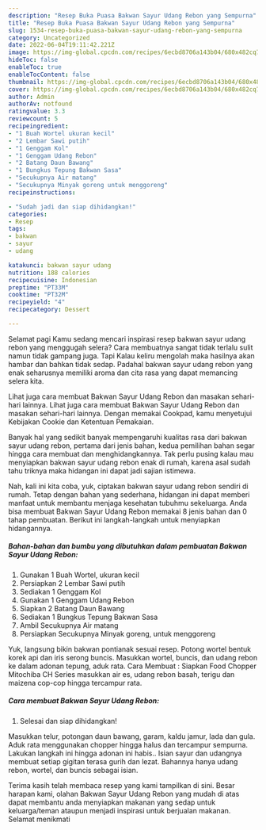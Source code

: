 ```yaml
---
description: "Resep Buka Puasa Bakwan Sayur Udang Rebon yang Sempurna"
title: "Resep Buka Puasa Bakwan Sayur Udang Rebon yang Sempurna"
slug: 1534-resep-buka-puasa-bakwan-sayur-udang-rebon-yang-sempurna
category: Uncategorized
date: 2022-06-04T19:11:42.221Z
image: https://img-global.cpcdn.com/recipes/6ecbd8706a143b04/680x482cq70/bakwan-sayur-udang-rebon-foto-resep-utama.jpg
hideToc: false
enableToc: true
enableTocContent: false
thumbnail: https://img-global.cpcdn.com/recipes/6ecbd8706a143b04/680x482cq70/bakwan-sayur-udang-rebon-foto-resep-utama.jpg
cover: https://img-global.cpcdn.com/recipes/6ecbd8706a143b04/680x482cq70/bakwan-sayur-udang-rebon-foto-resep-utama.jpg
author: Admin
authorAv: notfound
ratingvalue: 3.3
reviewcount: 5
recipeingredient:
- "1 Buah Wortel ukuran kecil"
- "2 Lembar Sawi putih"
- "1 Genggam Kol"
- "1 Genggam Udang Rebon"
- "2 Batang Daun Bawang"
- "1 Bungkus Tepung Bakwan Sasa"
- "Secukupnya Air matang"
- "Secukupnya Minyak goreng untuk menggoreng"
recipeinstructions:

- "Sudah jadi dan siap dihidangkan!"
categories:
- Resep
tags:
- bakwan
- sayur
- udang

katakunci: bakwan sayur udang 
nutrition: 188 calories
recipecuisine: Indonesian
preptime: "PT33M"
cooktime: "PT32M"
recipeyield: "4"
recipecategory: Dessert

---
```



Selamat pagi Kamu sedang mencari inspirasi resep bakwan sayur udang rebon yang menggugah selera? Cara membuatnya sangat tidak terlalu sulit namun tidak gampang juga. Tapi Kalau keliru mengolah maka hasilnya akan hambar dan bahkan tidak sedap. Padahal bakwan sayur udang rebon yang enak seharusnya memiliki aroma dan cita rasa yang dapat memancing selera kita.


Lihat juga cara membuat Bakwan Sayur Udang Rebon dan masakan sehari-hari lainnya. Lihat juga cara membuat Bakwan Sayur Udang Rebon dan masakan sehari-hari lainnya. Dengan memakai Cookpad, kamu menyetujui Kebijakan Cookie dan Ketentuan Pemakaian.

Banyak hal yang sedikit banyak mempengaruhi kualitas rasa dari bakwan sayur udang rebon, pertama dari jenis bahan, kedua pemilihan bahan segar hingga cara membuat dan menghidangkannya. Tak perlu pusing kalau mau menyiapkan bakwan sayur udang rebon enak di rumah, karena asal sudah tahu triknya maka hidangan ini dapat jadi sajian istimewa.


Nah, kali ini kita coba, yuk, ciptakan bakwan sayur udang rebon sendiri di rumah. Tetap dengan bahan yang sederhana, hidangan ini dapat memberi manfaat untuk membantu menjaga kesehatan tubuhmu sekeluarga. Anda bisa membuat Bakwan Sayur Udang Rebon memakai 8 jenis bahan dan 0 tahap pembuatan. Berikut ini langkah-langkah untuk menyiapkan hidangannya.

<!--inarticleads1-->

##### Bahan-bahan dan bumbu yang dibutuhkan dalam pembuatan Bakwan Sayur Udang Rebon:

1. Gunakan 1 Buah Wortel, ukuran kecil
1. Persiapkan 2 Lembar Sawi putih
1. Sediakan 1 Genggam Kol
1. Gunakan 1 Genggam Udang Rebon
1. Siapkan 2 Batang Daun Bawang
1. Sediakan 1 Bungkus Tepung Bakwan Sasa
1. Ambil Secukupnya Air matang
1. Persiapkan Secukupnya Minyak goreng, untuk menggoreng


Yuk, langsung bikin bakwan pontianak sesuai resep. Potong wortel bentuk korek api dan iris serong buncis. Masukkan wortel, buncis, dan udang rebon ke dalam adonan tepung, aduk rata. Cara Membuat : Siapkan Food Chopper Mitochiba CH Series masukkan air es, udang rebon basah, terigu dan maizena cop-cop hingga tercampur rata. 

<!--inarticleads2-->

##### Cara membuat Bakwan Sayur Udang Rebon:


1. Selesai dan siap dihidangkan!

Masukkan telur, potongan daun bawang, garam, kaldu jamur, lada dan gula. Aduk rata menggunakan chopper hingga halus dan tercampur sempurna. Lakukan langkah ini hingga adonan ini habis.. Isian sayur dan udangnya membuat setiap gigitan terasa gurih dan lezat. Bahannya hanya udang rebon, wortel, dan buncis sebagai isian. 

Terima kasih telah membaca resep yang kami tampilkan di sini. Besar harapan kami, olahan Bakwan Sayur Udang Rebon yang mudah di atas dapat membantu anda menyiapkan makanan yang sedap untuk keluarga/teman ataupun menjadi inspirasi untuk berjualan makanan. Selamat menikmati
